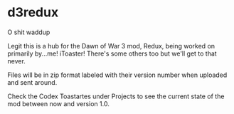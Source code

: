 # d3redux

O shit waddup

Legit this is a hub for the Dawn of War 3 mod, Redux, being worked on primarily by...me! iToaster! There's some others too but we'll get to that never.

Files will be in zip format labeled with their version number when uploaded and sent around.

Check the Codex Toastartes under Projects to see the current state of the mod between now and version 1.0.
